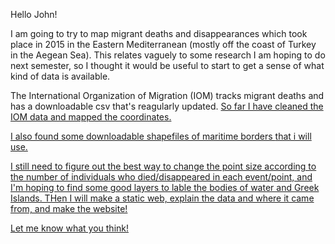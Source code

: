 <!DOCTYPE html>
<html>

Hello John! 

I am going to try to map migrant deaths and disappearances which took place in 2015 in the Eastern Mediterranean (mostly off the coast of Turkey in the Aegean Sea). This relates vaguely to some research I am hoping to do next semester, so I thought it would be useful to start to get a sense of what kind of data is available. 

The International Organization of Migration (IOM) tracks migrant deaths and has a downloadable csv that's reagularly updated. <a href="https://missingmigrants.iom.int/downloads"> So far I have cleaned the IOM data and mapped the coordinates. 

I also found some downloadable shapefiles of maritime borders <a href= "https://www.marineregions.org/downloads.php"> that i will use. 

I still need to figure out the best way to change the point size according to the number of individuals who died/disappeared in each event/point, and I'm hoping to find some good layers to lable the bodies of water and Greek Islands. 
THen I will make a static web, explain the data and where it came from, and make the website! 

Let me know what you think! 